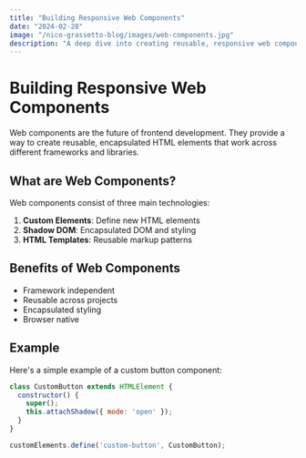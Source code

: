 ```yaml
---
title: "Building Responsive Web Components"
date: "2024-02-28"
image: "/nico-grassetto-blog/images/web-components.jpg"
description: "A deep dive into creating reusable, responsive web components"
---
```


# Building Responsive Web Components

Web components are the future of frontend development. They provide a way to create reusable, encapsulated HTML elements that work across different frameworks and libraries.

## What are Web Components?

Web components consist of three main technologies:

1. **Custom Elements**: Define new HTML elements
2. **Shadow DOM**: Encapsulated DOM and styling
3. **HTML Templates**: Reusable markup patterns

## Benefits of Web Components

- Framework independent
- Reusable across projects
- Encapsulated styling
- Browser native

## Example

Here's a simple example of a custom button component:

```javascript
class CustomButton extends HTMLElement {
  constructor() {
    super();
    this.attachShadow({ mode: 'open' });
  }
}

customElements.define('custom-button', CustomButton);
```
